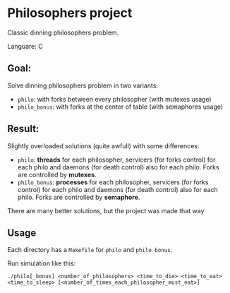 # Philosophers project

  Classic dinning philosophers problem.
  
  Languare: C

## Goal:
  Solve dinning philosophers problem in two variants:
  * `philo`: with forks between every philosopher (with mutexes usage)
  * `philo_bonus`: with forks at the center of table (with semaphores usage)


## Result:

  Slightly overloaded solutions (quite awfull) with some differences: 
  * `philo`: **threads** for each philosopher, servicers (for forks control) for each philo and daemons (for death control) also for each philo. 
     Forks are controlled by **mutexes**.
  * `philo_bonus`: **processes** for each philosopher, servicers (for forks control) for each philo and daemons (for death control) also for each philo. 
     Forks are controlled by **semaphore**. 

  There are many better solutions, but the project was made that way

## Usage

Each directory has a `Makefile` for `philo` and `philo_bonus`.

Run simulation like this:
```
./philo[_bonus] <number_of_philosophers> <time_to_die> <time_to_eat> <time_to_sleep> [<number_of_times_each_philosopher_must_eat>]
```
